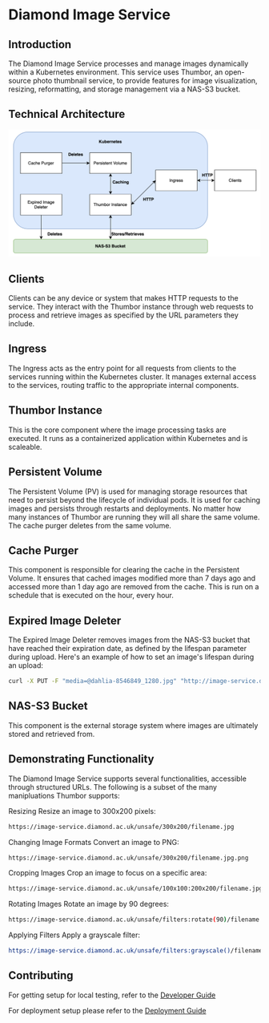 # Diamond Image Service

## Introduction

The Diamond Image Service processes and manage images dynamically within a Kubernetes environment. This service uses Thumbor, an open-source photo thumbnail service, to provide features for image visualization, resizing, reformatting, and storage management via a NAS-S3 bucket.

## Technical Architecture

![Thumbor Architecture](thumbor/assets/ThumborArchitecture.png)

## Clients
Clients can be any device or system that makes HTTP requests to the service. They interact with the Thumbor instance through web requests to process and retrieve images as specified by the URL parameters they include.

## Ingress  
The Ingress acts as the entry point for all requests from clients to the services running within the Kubernetes cluster. It manages external access to the services, routing traffic to the appropriate internal components.

## Thumbor Instance 
This is the core component where the image processing tasks are executed. It runs as a containerized application within Kubernetes and is scaleable.

## Persistent Volume 
The Persistent Volume (PV) is used for managing storage resources that need to persist beyond the lifecycle of individual pods. It is used for caching images and persists through restarts and deployments. No matter how many instances of Thumbor are running they will all share the same volume. The cache purger deletes from the same volume.

## Cache Purger
This component is responsible for clearing the cache in the Persistent Volume. It ensures that cached images modified more than 7 days ago and accessed more than 1 day ago are removed from the cache. This is run on a schedule that is executed on the hour, every hour.

## Expired Image Deleter
The Expired Image Deleter removes images from the NAS-S3 bucket that have reached their expiration date, as defined by the lifespan parameter during upload. Here's an example of how to set an image's lifespan during an upload:

```bash
curl -X PUT -F "media=@dahlia-8546849_1280.jpg" "http://image-service.diamond.ac.uk/unsafe/upload?lifespan=<number of days>"
```

## NAS-S3 Bucket
This component is the external storage system where images are ultimately stored and retrieved from.

## Demonstrating Functionality

The Diamond Image Service supports several functionalities, accessible through structured URLs. The following is a subset of the many manipluations Thumbor supports:

Resizing
Resize an image to 300x200 pixels:
```bash
https://image-service.diamond.ac.uk/unsafe/300x200/filename.jpg
```

Changing Image Formats
Convert an image to PNG:
```bash
https://image-service.diamond.ac.uk/unsafe/300x200/filename.jpg.png
```

Cropping Images
Crop an image to focus on a specific area:
```bash
https://image-service.diamond.ac.uk/unsafe/100x100:200x200/filename.jpg
```

Rotating Images
Rotate an image by 90 degrees:
```bash
https://image-service.diamond.ac.uk/unsafe/filters:rotate(90)/filename.jpg
```

Applying Filters
Apply a grayscale filter:
```bash
https://image-service.diamond.ac.uk/unsafe/filters:grayscale()/filename.jpg
```

## Contributing
For getting setup for local testing, refer to the [Developer Guide](/docs/developer_setup.md)

For deployment setup please refer to the [Deployment Guide](/docs/deployment_guide.md) 